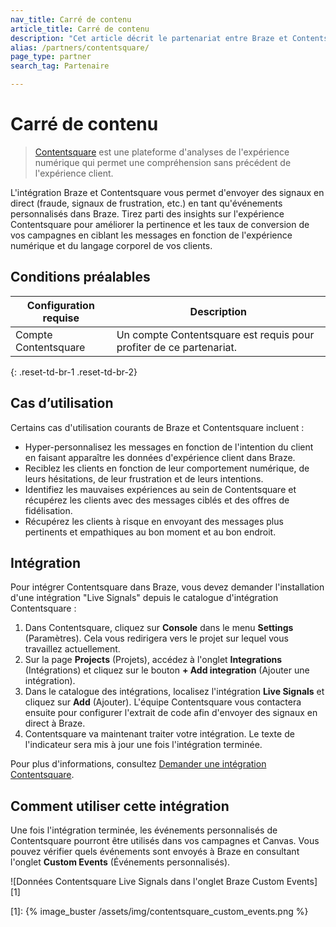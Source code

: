 ```yaml
---
nav_title: Carré de contenu
article_title: Carré de contenu
description: "Cet article décrit le partenariat entre Braze et Contentsquare, une plateforme d'analyses de l'expérience numérique qui vous permet d'améliorer la pertinence et les taux de conversion de vos campagnes en ciblant les messages en fonction de l'expérience numérique de vos clients."
alias: /partners/contentsquare/
page_type: partner
search_tag: Partenaire

---
```


# Carré de contenu

> [Contentsquare](https://contentsquare.com/) est une plateforme d'analyses de l'expérience numérique qui permet une compréhension sans précédent de l'expérience client.

L'intégration Braze et Contentsquare vous permet d'envoyer des signaux en direct (fraude, signaux de frustration, etc.) en tant qu'événements personnalisés dans Braze. Tirez parti des insights sur l'expérience Contentsquare pour améliorer la pertinence et les taux de conversion de vos campagnes en ciblant les messages en fonction de l'expérience numérique et du langage corporel de vos clients.

## Conditions préalables

| Configuration requise | Description |
| ----------- | ----------- |
| Compte Contentsquare | Un compte Contentsquare est requis pour profiter de ce partenariat. |
{: .reset-td-br-1 .reset-td-br-2}

## Cas d’utilisation

Certains cas d'utilisation courants de Braze et Contentsquare incluent :
- Hyper-personnalisez les messages en fonction de l'intention du client en faisant apparaître les données d'expérience client dans Braze.
- Reciblez les clients en fonction de leur comportement numérique, de leurs hésitations, de leur frustration et de leurs intentions.
- Identifiez les mauvaises expériences au sein de Contentsquare et récupérez les clients avec des messages ciblés et des offres de fidélisation.
- Récupérez les clients à risque en envoyant des messages plus pertinents et empathiques au bon moment et au bon endroit.

## Intégration

Pour intégrer Contentsquare dans Braze, vous devez demander l'installation d'une intégration "Live Signals" depuis le catalogue d'intégration Contentsquare :

1. Dans Contentsquare, cliquez sur **Console** dans le menu **Settings** (Paramètres). Cela vous redirigera vers le projet sur lequel vous travaillez actuellement. 
2. Sur la page **Projects** (Projets), accédez à l'onglet **Integrations** (Intégrations) et cliquez sur le bouton **+ Add integration** (Ajouter une intégration).
3. Dans le catalogue des intégrations, localisez l'intégration **Live Signals** et cliquez sur **Add** (Ajouter). L'équipe Contentsquare vous contactera ensuite pour configurer l'extrait de code afin d'envoyer des signaux en direct à Braze.
4. Contentsquare va maintenant traiter votre intégration. Le texte de l'indicateur sera mis à jour une fois l'intégration terminée.

Pour plus d'informations, consultez [Demander une intégration Contentsquare](https://uxanalyser.zendesk.com/hc/en-gb/articles/4405613239186).

## Comment utiliser cette intégration

Une fois l'intégration terminée, les événements personnalisés de Contentsquare pourront être utilisés dans vos campagnes et Canvas. Vous pouvez vérifier quels événements sont envoyés à Braze en consultant l'onglet **Custom Events** (Événements personnalisés).

![Données Contentsquare Live Signals dans l'onglet Braze Custom Events][1]

[1]: {% image_buster /assets/img/contentsquare_custom_events.png %} 